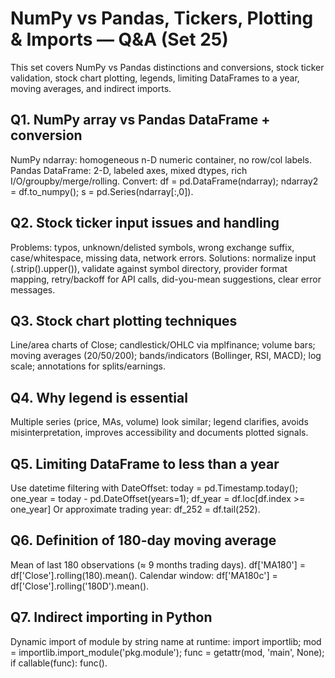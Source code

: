 # NumPy vs Pandas, Tickers, Plotting & Imports — Q&A (Set 25)

This set covers NumPy vs Pandas distinctions and conversions, stock ticker validation, stock chart plotting, legends, limiting DataFrames to a year, moving averages, and indirect imports.

## Q1. NumPy array vs Pandas DataFrame + conversion
NumPy ndarray: homogeneous n-D numeric container, no row/col labels.
Pandas DataFrame: 2-D, labeled axes, mixed dtypes, rich I/O/groupby/merge/rolling.
Convert: df = pd.DataFrame(ndarray); ndarray2 = df.to_numpy(); s = pd.Series(ndarray[:,0]).

## Q2. Stock ticker input issues and handling
Problems: typos, unknown/delisted symbols, wrong exchange suffix, case/whitespace, missing data, network errors.
Solutions: normalize input (.strip().upper()), validate against symbol directory, provider format mapping, retry/backoff for API calls, did-you-mean suggestions, clear error messages.

## Q3. Stock chart plotting techniques
Line/area charts of Close; candlestick/OHLC via mplfinance; volume bars; moving averages (20/50/200); bands/indicators (Bollinger, RSI, MACD); log scale; annotations for splits/earnings.

## Q4. Why legend is essential
Multiple series (price, MAs, volume) look similar; legend clarifies, avoids misinterpretation, improves accessibility and documents plotted signals.

## Q5. Limiting DataFrame to less than a year
Use datetime filtering with DateOffset:
today = pd.Timestamp.today(); one_year = today - pd.DateOffset(years=1);
df_year = df.loc[df.index >= one_year]
Or approximate trading year: df_252 = df.tail(252).

## Q6. Definition of 180-day moving average
Mean of last 180 observations (≈ 9 months trading days).
df['MA180'] = df['Close'].rolling(180).mean().
Calendar window: df['MA180c'] = df['Close'].rolling('180D').mean().

## Q7. Indirect importing in Python
Dynamic import of module by string name at runtime:
import importlib; mod = importlib.import_module('pkg.module');
func = getattr(mod, 'main', None); if callable(func): func().

